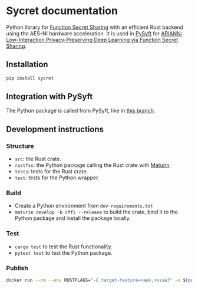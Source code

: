 # Sycret documentation
<!-- This is copy-pasted from the repo's README -->

Python library for [Function Secret Sharing](https://eprint.iacr.org/2018/707) with an efficient Rust backend using the AES-NI hardware acceleration. It is used in [PySyft](https://github.com/OpenMined/PySyft) for [ARIANN: Low-Interaction Privacy-Preserving Deep Learning via Function Secret Sharing](https://arxiv.org/abs/2006.04593).


## Installation

```bash
pip install sycret
```

## Integration with PySyft

The Python package is called from PySyft, like in [this branch](https://github.com/OpenMined/PySyft/blob/49b1d03de1ba82c4043dc63772ed0ebba7aad6c7/syft/frameworks/torch/mpc/fss.py#L317).


## Development instructions

### Structure

- `src`: the Rust crate.
- `rustfss`: the Python package calling the Rust crate with [Maturin](https://github.com/PyO3/maturin). 
- `tests`: tests for the Rust crate.
- `test`: tests for the Python wrapper.

### Build

- Create a Python environment from `dev-requirements.txt`
- `maturin develop -b cffi --release` to build the crate, bind it to the Python package and install the package locally.

### Test
- `cargo test` to test the Rust functionality.
- `pytest test` to test the Python package.

### Publish 

```bash
docker run --rm --env RUSTFLAGS="-C target-feature=+aes,+ssse3" -v $(pwd):/io konstin2/maturin publish -b cffi --manylinux 2010 -u __token__ -p pypi-your-token
```
